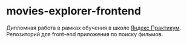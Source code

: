 # movies-explorer-frontend

 Дипломная работа в рамках обучения в школе [Яндекс Практикум](https://practicum.yandex.ru/). </br>
 Репозиторий для front-end приложения по поиску фильмов.